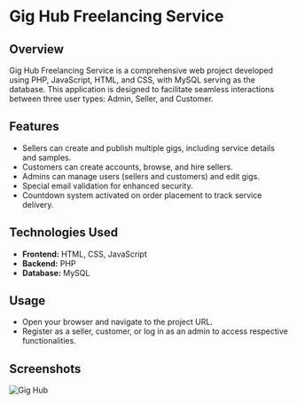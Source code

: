 # Gig Hub Freelancing Service

## Overview
Gig Hub Freelancing Service is a comprehensive web project developed using PHP, JavaScript, HTML, and CSS, with MySQL serving as the database. This application is designed to facilitate seamless interactions between three user types: Admin, Seller, and Customer.


## Features
- Sellers can create and publish multiple gigs, including service details and samples.
- Customers can create accounts, browse, and hire sellers.
- Admins can manage users (sellers and customers) and edit gigs.
- Special email validation for enhanced security.
- Countdown system activated on order placement to track service delivery.

## Technologies Used
- **Frontend:** HTML, CSS, JavaScript
- **Backend:** PHP
- **Database:** MySQL


## Usage
- Open your browser and navigate to the project URL.
- Register as a seller, customer, or log in as an admin to access respective functionalities.

## Screenshots

![Gig Hub](https://github.com/user-attachments/assets/dde9a14a-38bd-46d6-8024-6cd6598edd0f)

